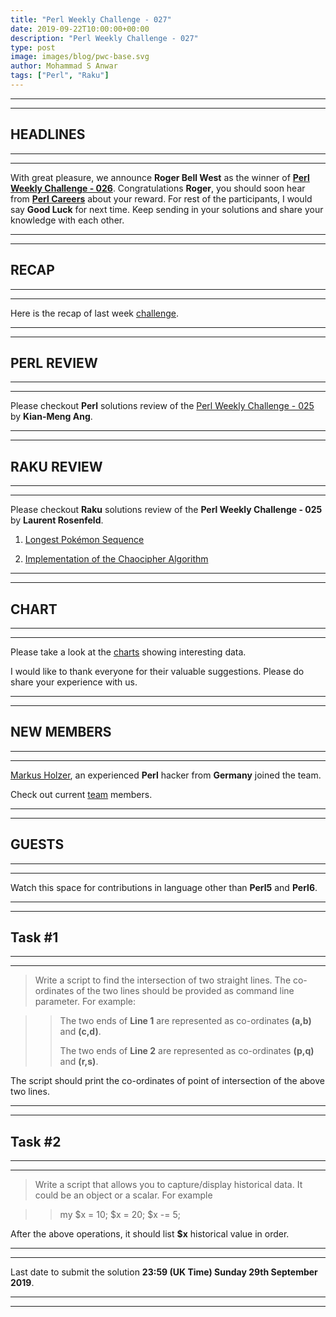 ```yaml
---
title: "Perl Weekly Challenge - 027"
date: 2019-09-22T10:00:00+00:00
description: "Perl Weekly Challenge - 027"
type: post
image: images/blog/pwc-base.svg
author: Mohammad S Anwar
tags: ["Perl", "Raku"]
---
```

***
***

## HEADLINES

***
***

With great pleasure, we announce **Roger Bell West** as the winner of [**Perl Weekly Challenge - 026**](/blog/perl-weekly-challenge-026). Congratulations **Roger**, you should soon hear from **[Perl Careers](https://perl.careers/)** about your reward. For rest of the participants, I would say **Good Luck** for next time. Keep sending in your solutions and share your knowledge with each other.

***
***

## RECAP

***
***

Here is the recap of last week [challenge](/blog/recap-challenge-026).

***
***

## PERL REVIEW

***
***

Please checkout **Perl** solutions review of the [Perl Weekly Challenge - 025](/blog/review-challenge-025) by **Kian-Meng Ang**.

***
***

## RAKU REVIEW

***
***

Please checkout **Raku** solutions review of the **Perl Weekly Challenge - 025** by **Laurent Rosenfeld**.

1) [Longest Pokémon Sequence](https://github.com/LaurentRosenfeld/Perl-6-Miscellaneous/blob/master/Challenges-in-Perl6/Longest-Pokemon-sequence.md)

2) [Implementation of the Chaocipher Algorithm](https://github.com/LaurentRosenfeld/Perl-6-Miscellaneous/blob/master/Challenges-in-Perl6/Chaocipher.md)

***
***

## CHART

***
***

Please take a look at the [charts](/chart) showing interesting data.

I would like to thank everyone for their valuable suggestions. Please do share your experience with us.

***
***

## NEW MEMBERS

***
***

[Markus Holzer](https://www.perlmonks.org/?node_id=241598), an experienced **Perl** hacker from **Germany** joined the team.

Check out current [team](/team) members.

***
***

## GUESTS

***
***

Watch this space for contributions in language other than **Perl5** and **Perl6**.

***
***

## Task #1

***
***

> Write a script to find the intersection of two straight lines. The co-ordinates of the two lines should be provided as command line parameter. For example:

>> The two ends of **Line 1** are represented as co-ordinates **(a,b)** and **(c,d)**.
>>
>> The two ends of **Line 2** are represented as co-ordinates **(p,q)** and **(r,s)**.

The script should print the co-ordinates of point of intersection of the above two lines.

***
***

## Task #2

***
***

> Write a script that allows you to capture/display historical data. It could be an object or a scalar. For example

>> my $x = 10;
>> $x = 20;
>> $x -= 5;

After the above operations, it should list **$x** historical value in order.

***
***

Last date to submit the solution **23:59 (UK Time) Sunday 29th September 2019**.

***
***
